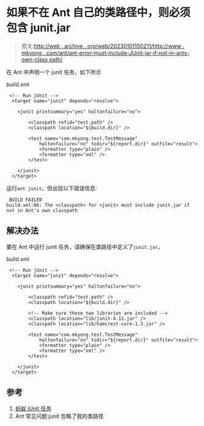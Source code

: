 # 如果不在 Ant 自己的类路径中，则必须包含 junit.jar

> 原文:[http://web . archive . org/web/20230101150211/http://www . mkyong . com/ant/ant-error-must-include-JUnit-jar-if-not-in-ants-own-class path/](http://web.archive.org/web/20230101150211/http://www.mkyong.com/ant/ant-error-must-include-junit-jar-if-not-in-ants-own-classpath/)

在 Ant 中声明一个 junit 任务，如下所示

build.xml

```
 <!-- Run jUnit -->
  <target name="junit" depends="resolve">

	<junit printsummary="yes" haltonfailure="no">

		<classpath refid="test.path" />
		<classpath location="${build.dir}" />

		<test name="com.mkyong.test.TestMessage" 
			haltonfailure="no" todir="${report.dir}" outfile="result">
			<formatter type="plain" />
			<formatter type="xml" />
		</test>

	</junit>
  </target> 
```

运行`ant junit`，但出现以下错误信息:

```
 BUILD FAILED
build.xml:86: The <classpath> for <junit> must include junit.jar if not in Ant's own classpath 
```

## 解决办法

要在 Ant 中运行 junit 任务，请确保在类路径中定义了`junit.jar`。

build.xml

```
 <!-- Run jUnit -->
  <target name="junit" depends="resolve">

	<junit printsummary="yes" haltonfailure="no">

		<classpath refid="test.path" />
		<classpath location="${build.dir}" />

		<!-- Make sure these two libraries are included -->
		<classpath location="lib/junit-4.11.jar" />
		<classpath location="lib/hamcrest-core-1.3.jar" />

		<test name="com.mkyong.test.TestMessage" 
			haltonfailure="no" todir="${report.dir}" outfile="result">
			<formatter type="plain" />
			<formatter type="xml" />
		</test>

	</junit>
  </target> 
```

## 参考

1.  [蚂蚁 jUnit 任务](http://web.archive.org/web/20221024153638/https://ant.apache.org/manual/Tasks/junit.html)
2.  Ant 常见问题:junit 忽略了我的类路径

<input type="hidden" id="mkyong-current-postId" value="13544">